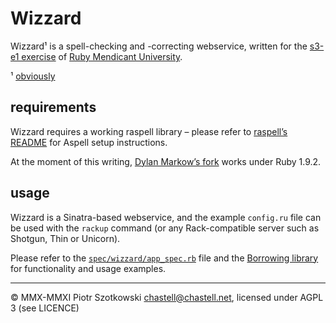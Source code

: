 Wizzard
=======

Wizzard¹ is a spell-checking and -correcting webservice, written for the [s3-e1 exercise](https://github.com/rmu/s3-e1) of [Ruby Mendicant University](http://university.rubymendicant.com).

¹ [obviously](http://en.wikipedia.org/wiki/Rincewind#Fictional_history)



requirements
------------

Wizzard requires a working raspell library – please refer to [raspell’s README](https://github.com/fauna/raspell#readme) for Aspell setup instructions.

At the moment of this writing, [Dylan Markow’s fork](https://github.com/dmarkow/raspell) works under Ruby 1.9.2.



usage
-----

Wizzard is a Sinatra-based webservice, and the example `config.ru` file can be used with the `rackup` command (or any Rack-compatible server such as Shotgun, Thin or Unicorn).

Please refer to the [`spec/wizzard/app_spec.rb`](https://github.com/chastell/s3-e1/blob/master/server/spec/wizzard/app_spec.rb) file and the [Borrowing library](https://github.com/chastell/s3-e1/tree/master/client) for functionality and usage examples.



---

© MMX-MMXI Piotr Szotkowski <chastell@chastell.net>, licensed under AGPL 3 (see LICENCE)
